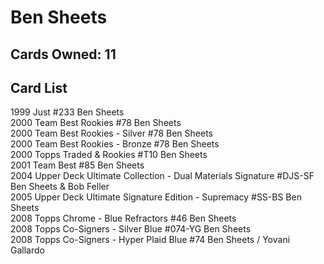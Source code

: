 # Ben Sheets

## Cards Owned: 11

## Card List

1999 Just  #233 Ben Sheets<br>
2000 Team Best Rookies #78 Ben Sheets<br>
2000 Team Best Rookies - Silver #78 Ben Sheets<br>
2000 Team Best Rookies - Bronze #78 Ben Sheets<br>
2000 Topps Traded & Rookies #T10 Ben Sheets<br>
2001 Team Best  #85 Ben Sheets<br>
2004 Upper Deck Ultimate Collection - Dual Materials Signature #DJS-SF Ben Sheets & Bob Feller<br>
2005 Upper Deck Ultimate Signature Edition - Supremacy #SS-BS Ben Sheets<br>
2008 Topps Chrome - Blue Refractors #46 Ben Sheets<br>
2008 Topps Co-Signers - Silver Blue #074-YG Ben Sheets<br>
2008 Topps Co-Signers - Hyper Plaid Blue #74 Ben Sheets / Yovani Gallardo<br>

